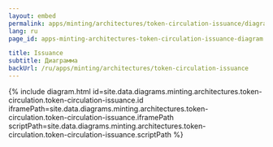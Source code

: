 ```yaml
---
layout: embed
permalink: apps/minting/architectures/token-circulation-issuance/diagram
lang: ru
page_id: apps-minting-architectures-token-circulation-issuance-diagram

title: Issuance
subtitle: Диаграмма
backUrl: /ru/apps/minting/architectures/token-circulation-issuance
---
```

{% include diagram.html id=site.data.diagrams.minting.architectures.token-circulation.token-circulation-issuance.id iframePath=site.data.diagrams.minting.architectures.token-circulation.token-circulation-issuance.iframePath scriptPath=site.data.diagrams.minting.architectures.token-circulation.token-circulation-issuance.scriptPath %}